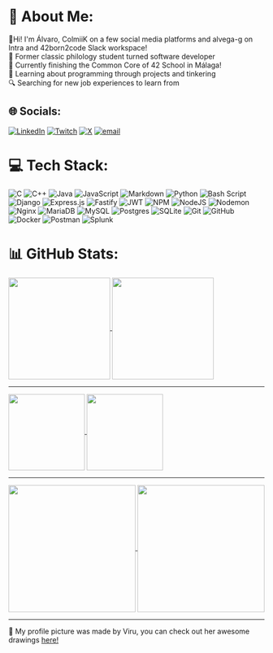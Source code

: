 # 💫 About Me:
👋Hi! I'm Álvaro, ColmiiK on a few social media platforms and alvega-g on Intra and 42born2code Slack workspace!<br>📖 Former classic philology student turned software developer<br>🔭 Currently finishing the Common Core of 42 School in Málaga!<br>🌱 Learning about programming through projects and tinkering<br>🔍 Searching for new job experiences to learn from


## 🌐 Socials:
[![LinkedIn](https://img.shields.io/badge/LinkedIn-%230077B5.svg?logo=linkedin&logoColor=white)](https://linkedin.com/in/alvarovegagomez) [![Twitch](https://img.shields.io/badge/Twitch-%239146FF.svg?logo=Twitch&logoColor=white)](https://twitch.tv/ColmiiK) [![X](https://img.shields.io/badge/X-black.svg?logo=X&logoColor=white)](https://x.com/ColmiiK) [![email](https://img.shields.io/badge/Email-D14836?logo=gmail&logoColor=white)](mailto:alvarvg@gmail.com) 

# 💻 Tech Stack:
![C](https://img.shields.io/badge/c-%2300599C.svg?style=for-the-badge&logo=c&logoColor=white) ![C++](https://img.shields.io/badge/c++-%2300599C.svg?style=for-the-badge&logo=c%2B%2B&logoColor=white) ![Java](https://img.shields.io/badge/java-%23ED8B00.svg?style=for-the-badge&logo=openjdk&logoColor=white) ![JavaScript](https://img.shields.io/badge/javascript-%23323330.svg?style=for-the-badge&logo=javascript&logoColor=%23F7DF1E) ![Markdown](https://img.shields.io/badge/markdown-%23000000.svg?style=for-the-badge&logo=markdown&logoColor=white) ![Python](https://img.shields.io/badge/python-3670A0?style=for-the-badge&logo=python&logoColor=ffdd54) ![Bash Script](https://img.shields.io/badge/bash_script-%23121011.svg?style=for-the-badge&logo=gnu-bash&logoColor=white) ![Django](https://img.shields.io/badge/django-%23092E20.svg?style=for-the-badge&logo=django&logoColor=white) ![Express.js](https://img.shields.io/badge/express.js-%23404d59.svg?style=for-the-badge&logo=express&logoColor=%2361DAFB) ![Fastify](https://img.shields.io/badge/fastify-%23000000.svg?style=for-the-badge&logo=fastify&logoColor=white) ![JWT](https://img.shields.io/badge/JWT-black?style=for-the-badge&logo=JSON%20web%20tokens) ![NPM](https://img.shields.io/badge/NPM-%23CB3837.svg?style=for-the-badge&logo=npm&logoColor=white) ![NodeJS](https://img.shields.io/badge/node.js-6DA55F?style=for-the-badge&logo=node.js&logoColor=white) ![Nodemon](https://img.shields.io/badge/NODEMON-%23323330.svg?style=for-the-badge&logo=nodemon&logoColor=%BBDEAD) ![Nginx](https://img.shields.io/badge/nginx-%23009639.svg?style=for-the-badge&logo=nginx&logoColor=white) ![MariaDB](https://img.shields.io/badge/MariaDB-003545?style=for-the-badge&logo=mariadb&logoColor=white) ![MySQL](https://img.shields.io/badge/mysql-4479A1.svg?style=for-the-badge&logo=mysql&logoColor=white) ![Postgres](https://img.shields.io/badge/postgres-%23316192.svg?style=for-the-badge&logo=postgresql&logoColor=white) ![SQLite](https://img.shields.io/badge/sqlite-%2307405e.svg?style=for-the-badge&logo=sqlite&logoColor=white) ![Git](https://img.shields.io/badge/git-%23F05033.svg?style=for-the-badge&logo=git&logoColor=white) ![GitHub](https://img.shields.io/badge/github-%23121011.svg?style=for-the-badge&logo=github&logoColor=white) ![Docker](https://img.shields.io/badge/docker-%230db7ed.svg?style=for-the-badge&logo=docker&logoColor=white) ![Postman](https://img.shields.io/badge/Postman-FF6C37?style=for-the-badge&logo=postman&logoColor=white) ![Splunk](https://img.shields.io/badge/splunk-%23000000.svg?style=for-the-badge&logo=splunk&logoColor=white)
# 📊 GitHub Stats:
<a href="https://github.com/anuraghazra/github-readme-stats">
  <img height=200 align="center" src="https://github-readme-stats.vercel.app/api?username=ColmiiK&theme=catppuccin_mocha&hide_border=false&include_all_commits=true&count_private=false" />
</a>
<a href="https://github.com/anuraghazra/convoychat">
  <img height=200 align="center" src="https://nirzak-streak-stats.vercel.app/?user=ColmiiK&theme=catppuccin_mocha&hide_border=false" />
</a>

---

<a href="https://github.com/anuraghazra/github-readme-stats">
  <img height=150 align="center" src="https://github-readme-stats.vercel.app/api/top-langs/?username=ColmiiK&theme=catppuccin_mocha&hide_border=false&include_all_commits=true&count_private=false&layout=compact" />
</a>
<a href="https://github.com/anuraghazra/github-readme-stats">
  <img height=150 align="center" src="https://github-readme-stats.vercel.app/api/pin/?username=ColmiiK&repo=ft_transcendence&show_owner=true&theme=catppuccin_mocha" />
  
</a>


--- 

<a href="https://github.com/anuraghazra/github-readme-stats">
  <img height=250 align="center" src="https://quotes-github-readme.vercel.app/api?type=vertical&theme=catppuccin_mocha&border=true" />
</a>
<a href="https://github.com/anuraghazra/github-readme-stats">
  <img height=250 align="center" src="https://github-profile-trophy.vercel.app/?username=ColmiiK&theme=discord&no-frame=false&no-bg=false&margin-w=4&margin-h=4&row=2&column=4" />
</a>


---
🎨 My profile picture was made by Viru, you can check out her awesome drawings [here!](https://ko-fi.com/viruu) <br>
<!-- Proudly created with GPRM ( https://gprm.itsvg.in ) -->

